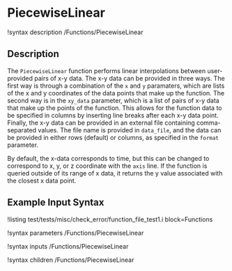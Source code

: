 # PiecewiseLinear
!syntax description /Functions/PiecewiseLinear

## Description

The `PiecewiseLinear` function performs linear interpolations between user-provided
pairs of x-y data.  The x-y data can be provided in three ways. The first way is through
a combination of the `x` and `y` paramaters, which are lists of the x and y coordinates
of the data points that make up the function.  The second way is in the `xy_data`
parameter, which is a list of pairs of x-y data that make up the points of the
function.  This allows for the function data to be specified in columns by inserting line
breaks after each x-y data point.  Finally, the x-y data can be provided in an external
file containing comma-separated values.  The file name is provided in `data_file`,
and the data can be provided in either rows (default) or columns, as specified in the
`format` parameter.

By default, the x-data corresponds to time, but this can be changed to correspond to x, y,
or z coordinate with the `axis` line.  If the function is queried outside of its range of
x data, it returns the y value associated with the closest x data point.

## Example Input Syntax
!listing test/tests/misc/check_error/function_file_test1.i block=Functions

!syntax parameters /Functions/PiecewiseLinear

!syntax inputs /Functions/PiecewiseLinear

!syntax children /Functions/PiecewiseLinear
